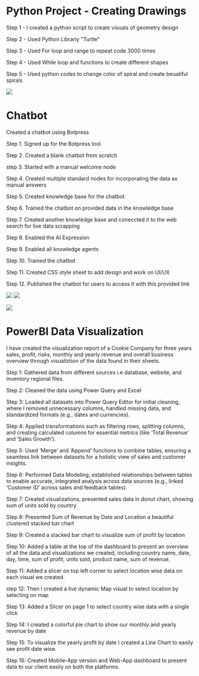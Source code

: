 # Python Project - Creating Drawings

Step 1 - I created a python script to create visuals of geometry design

Step 2 - Used Python Librariy "Turtle"

Step 3 - Used For loop and range to repeat code 3000 times

Step 4 - Used While loop and functions to create different shapes

Step 5 - Used python codes to change color of spiral and create beuatiful spirals

![](https://github.com/maryamjams/My-Projects/blob/main/images/AI%20man.png)



# Chatbot
Created a chatbot using Botpress 

Step 1. Signed up for the Botpress tool

Step 2. Created a blank chatbot from scratch

step 3. Started with a manual welcome node

Step 4. Created multiple standard nodes for incorporating the data as manual answers

Step 5. Created knowledge base for the chatbot

Step 6. Trained the chatbot on provided data in the knowledge base

Step 7. Created another knowledge base and coneccted it to the web search for live data scrapping

Step 8. Enabled the AI Expression 

Step 9. Enabled all knowledge agents

Step 10. Trained the chatbot 

Step 11. Created CSS style sheet to add design and work on UI/UX 

Step 12. Published the chatbot for users to access it with this provided link 

![](https://github.com/maryamjams/My-Projects/blob/main/images/Chatbot.png)
![](https://github.com/maryamjams/My-Projects/blob/main/images/Chatbot.png)

![](https://github.com/maryamjams/My-Projects/blob/main/images/Ad%20tech%20harbour.png)

# PowerBI Data Visualization
I have created the visualization report of a Cookie Company for three years sales, profit, risks, monthly and yearly revenue and
overall business overview through visualiztion of the data found in their sheets. 

Step 1: Gathered data from different sources i.e database, website, and inventory regional files.

Step 2: Cleaned the data using Power Query and Excel

Step 3: Loaded all datasets into Power Query Editor for initial cleaning, where I removed unnecessary columns, 
handled missing data, and standardized formats (e.g., dates and currencies).

Step 4: Applied transformations such as filtering rows, splitting columns, and creating calculated columns for essential metrics (like ‘Total Revenue’ and 
‘Sales Growth’).

Step 5: Used ‘Merge’ and ‘Append’ functions to combine tables, ensuring a seamless link between datasets for a holistic view of sales 
and customer insights.

Step 6: Performed Data Modeling, established relationships between tables to enable accurate, integrated analysis across data sources 
(e.g., linked ‘Customer ID’ across sales and feedback tables).

Step 7: Created visualizations, presented sales data in donut chart, showing sum of units sold by country 

Step 8: Presented Sum of Revenue by Date and Location a beautiful clustered stacked bar chart

Step 9: Created a stacked bar chart to visualize sum of profit by location 

Step 10: Added a table at the top of the dashboard to present an overview of all the data and visualizations we created, 
including country name, date, day, time, sum of profit, units sold, product name, sum of revenue. 

Step 11: Added a slicer on top left corner to select location wise data on each visual we created.

step 12: Then I created a live dynamic Map visual to select location by selecting on map 

Step 13: Added a Slicer on page 1 to select country wise data with a single click 

Step 14: I created a colorful pie chart to show our monthly and yearly revenue by date

Step 15: To visualize the yearly profit by date I created a Line Chart to easily see profit date wise. 

Step 16: Created Mobile-App version and Web-App dashboard  to present data to our client easily on both the platforms. 



